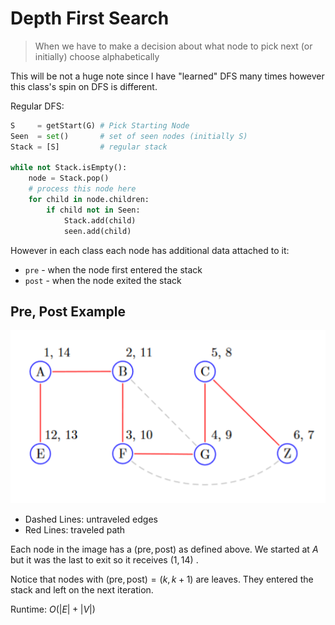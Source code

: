 # Depth First Search

> When we have to make a decision about what node to pick next (or initially) choose alphabetically

This will be not a huge note since I have "learned" DFS many times however this class's spin on DFS is different. 

Regular DFS:
```python
S     = getStart(G) # Pick Starting Node
Seen  = set()       # set of seen nodes (initially S)
Stack = [S]         # regular stack

while not Stack.isEmpty():
	node = Stack.pop()
	# process this node here
	for child in node.children:
		if child not in Seen:
			Stack.add(child)
			seen.add(child)
```

However in each class each node has additional data attached to it: 
+ `pre` - when the node first entered the stack
+ `post` - when the node exited the stack

## Pre, Post Example

![DFS_main](../../img/DFS_main.png)

- Dashed Lines: untraveled edges
- Red Lines: traveled path

Each node in the image has a $(\text{pre}, \text{post})$ as defined above. We started at $A$ but it was the last to exit so it receives $(1, 14)$ .

Notice that nodes with $(\text{pre}, \text{post}) = (k, k+1)$ are leaves. They entered the stack and left on the next iteration. 


Runtime: $O\biggr(|E| + |V|\biggr)$